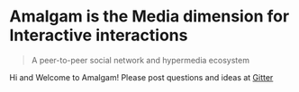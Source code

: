 # Amalgam is the Media dimension for Interactive interactions

> A peer-to-peer social network and hypermedia ecosystem

Hi and Welcome to Amalgam! Please post questions and ideas at [Gitter](https://gitter.im/Canfly/Amalgam)